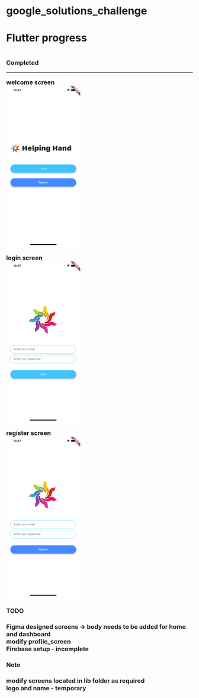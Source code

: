 # google_solutions_challenge

<h1> Flutter progress <h1>
<h3> Completed <hr>
welcome screen <br>
<img src = "images/welcome_screen.png" width="200">
<br>

login screen<br>
<img src = "images/login_screen.png" width="200">
<br>

register screen <br>
<img src = "images/register_screen.png" width="200">
<br>

<h3> TODO <h3>
  Figma designed screens -> body needs to be added for home and dashboard <br>
  modify profile_screen <br>
  Firebase setup - incomplete <br>
  
<h3> Note <h3>
  modify screens located in lib folder as required <br>
  logo and name - temporary
 
